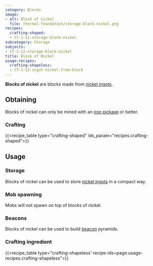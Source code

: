 ```yaml
---
category: Blocks
image:
- alt: Block of nickel
  file: thermal-foundation/storage-block-nickel.png
recipes:
  crafting-shaped:
  - tf-1-12-storage-block-nickel
subcategory: Storage
subjects:
- tf-1-12-storage-block-nickel
title: Block of Nickel
usage-recipes:
  crafting-shapeless:
  - tf-1-12-ingot-nickel-from-block
---
```


**Blocks of nickel** are blocks made from [nickel ingots](../nickel-ingot/).


Obtaining
---------

Blocks of nickel can only be mined with an [iron
pickaxe](https://minecraft.gamepedia.com/Pickaxe) or better.

### Crafting
{{<recipe_table type="crafting-shaped" ids_param="recipes.crafting-shaped">}}


Usage
-----

### Storage
Blocks of nickel can be used to store [nickel ingots](../nickel-ingot/) in a
compact way.

### Mob spawning
Mobs will not spawn on top of blocks of nickel.

### Beacons
Blocks of nickel can be used to build
[beacon](https://minecraft.gamepedia.com/Beacon) pyramids.

### Crafting ingredient
{{<recipe_table type="crafting-shapeless' recipe-ids=page.usage-recipes.crafting-shapeless">}}

